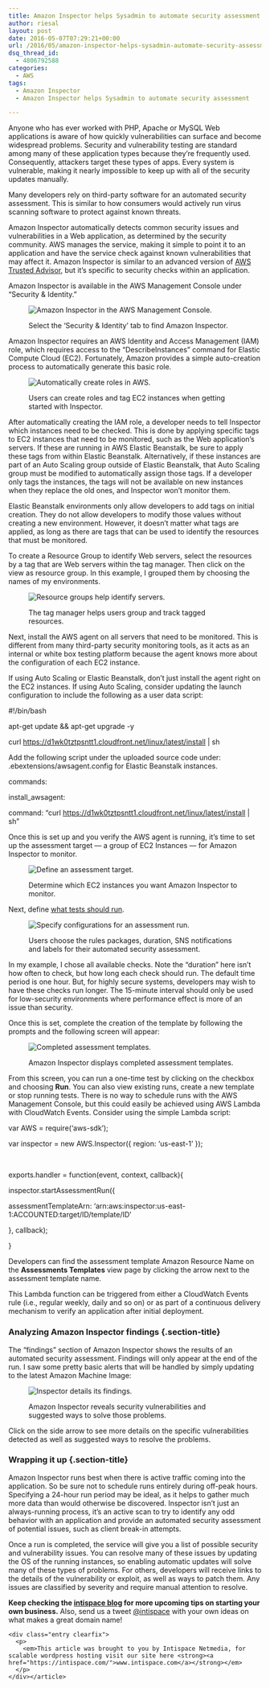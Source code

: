 ```yaml
---
title: Amazon Inspector helps Sysadmin to automate security assessment
author: riesal
layout: post
date: 2016-05-07T07:29:21+00:00
url: /2016/05/amazon-inspector-helps-sysadmin-automate-security-assessment/
dsq_thread_id:
  - 4806792588
categories:
  - AWS
tags:
  - Amazon Inspector
  - Amazon Inspector helps Sysadmin to automate security assessment

---
```

Anyone who has ever worked with PHP, Apache or MySQL Web applications is aware of how quickly vulnerabilities can surface and become widespread problems. Security and vulnerability testing are standard among many of these application types because they&#8217;re frequently used. Consequently, attackers target these types of apps. Every system is vulnerable, making it nearly impossible to keep up with all of the security updates manually.<!--more-->

<div class="ad-wrapper ad-embedded">
  Many developers rely on third-party software for an automated security assessment. This is similar to how consumers would actively run virus scanning software to protect against known threats.
</div>

Amazon Inspector automatically detects common security issues and vulnerabilities in a Web application, as determined by the security community. AWS manages the service, making it simple to point it to an application and have the service check against known vulnerabilities that may affect it. Amazon Inspector is similar to an advanced version of [AWS Trusted Advisor][1], but it&#8217;s specific to security checks within an application.

Amazon Inspector is available in the AWS Management Console under &#8220;Security & Identity.&#8221;<figure class="main-article-image" data-img-fullsize="http://cdn.ttgtmedia.com/rms/editorial/sAWS\_Figure1\_5416.png"><img class="swap" src="http://cdn.ttgtmedia.com/rms/editorial/sAWS\_Figure1\_5416\_desktop.png" alt="Amazon Inspector in the AWS Management Console." data-img320="http://cdn.ttgtmedia.com/rms/editorial/sAWS\_Figure1\_5416\_mobile.png" data-img640="http://cdn.ttgtmedia.com/rms/editorial/sAWS\_Figure1\_5416_desktop.png" /></p> <figcaption>

<i class="icon pictures" data-icon="z"></i>Select the &#8216;Security & Identity&#8217; tab to find Amazon Inspector.</figcaption> 

<div class="main-article-image-enlarge">
</div></figure> 

Amazon Inspector requires an AWS Identity and Access Management (IAM) role, which requires access to the &#8220;DescribeInstances&#8221; command for Elastic Compute Cloud (EC2). Fortunately, Amazon provides a simple auto-creation process to automatically generate this basic role.<figure class="main-article-image" data-img-fullsize="http://cdn.ttgtmedia.com/rms/editorial/sAWS\_Figure2\_5416.png"><img class="swap" src="http://cdn.ttgtmedia.com/rms/editorial/sAWS\_Figure2\_5416\_desktop.png" alt="Automatically create roles in AWS." data-img320="http://cdn.ttgtmedia.com/rms/editorial/sAWS\_Figure2\_5416\_mobile.png" data-img640="http://cdn.ttgtmedia.com/rms/editorial/sAWS\_Figure2\_5416_desktop.png" /></p> <figcaption>

<i class="icon pictures" data-icon="z"></i>Users can create roles and tag EC2 instances when getting started with Inspector.</figcaption> 

<div class="main-article-image-enlarge">
</div></figure> 

After automatically creating the IAM role, a developer needs to tell Inspector which instances need to be checked. This is done by applying specific tags to EC2 instances that need to be monitored, such as the Web application&#8217;s servers. If these are running in AWS Elastic Beanstalk, be sure to apply these tags from within Elastic Beanstalk. Alternatively, if these instances are part of an Auto Scaling group outside of Elastic Beanstalk, that Auto Scaling group must be modified to automatically assign those tags. If a developer only tags the instances, the tags will not be available on new instances when they replace the old ones, and Inspector won&#8217;t monitor them.

Elastic Beanstalk environments only allow developers to add tags on initial creation. They do not allow developers to modify those values without creating a new environment. However, it doesn&#8217;t matter what tags are applied, as long as there are tags that can be used to identify the resources that must be monitored.

To create a Resource Group to identify Web servers, select the resources by a tag that are Web servers within the tag manager. Then click on the view as resource group. In this example, I grouped them by choosing the names of my environments.<figure class="main-article-image" data-img-fullsize="http://cdn.ttgtmedia.com/rms/editorial/sAWS\_Figure3\_5416.png"><img class="swap" src="http://cdn.ttgtmedia.com/rms/editorial/sAWS\_Figure3\_5416\_desktop.png" alt="Resource groups help identify servers." data-img320="http://cdn.ttgtmedia.com/rms/editorial/sAWS\_Figure3\_5416\_mobile.png" data-img640="http://cdn.ttgtmedia.com/rms/editorial/sAWS\_Figure3\_5416_desktop.png" /></p> <figcaption>

<i class="icon pictures" data-icon="z"></i>The tag manager helps users group and track tagged resources.</figcaption> 

<div class="main-article-image-enlarge">
</div></figure> 

Next, install the AWS agent on all servers that need to be monitored. This is different from many third-party security monitoring tools, as it acts as an internal or white box testing platform because the agent knows more about the configuration of each EC2 instance.

If using Auto Scaling or Elastic Beanstalk, don&#8217;t just install the agent right on the EC2 instances. If using Auto Scaling, consider updating the launch configuration to include the following as a user data script:

#!/bin/bash

apt-get update && apt-get upgrade -y

curl https://d1wk0tztpsntt1.cloudfront.net/linux/latest/install | sh

Add the following script under the uploaded source code under: .ebextensions/awsagent.config for Elastic Beanstalk instances.

commands:

install_awsagent:

command: &#8220;curl https://d1wk0tztpsntt1.cloudfront.net/linux/latest/install | sh&#8221;

Once this is set up and you verify the AWS agent is running, it&#8217;s time to set up the assessment target &#8212; a group of EC2 Instances &#8212; for Amazon Inspector to monitor.<figure class="main-article-image" data-img-fullsize="http://cdn.ttgtmedia.com/rms/editorial/sAWS\_Figure4\_5416.png"><img class="swap" src="http://cdn.ttgtmedia.com/rms/editorial/sAWS\_Figure4\_5416\_desktop.png" alt="Define an assessment target." data-img320="http://cdn.ttgtmedia.com/rms/editorial/sAWS\_Figure4\_5416\_mobile.png" data-img640="http://cdn.ttgtmedia.com/rms/editorial/sAWS\_Figure4\_5416_desktop.png" /></p> <figcaption>

<i class="icon pictures" data-icon="z"></i>Determine which EC2 instances you want Amazon Inspector to monitor.</figcaption> 

<div class="main-article-image-enlarge">
</div></figure> 

Next, define <a href="https://docs.aws.amazon.com/inspector/latest/userguide/inspector_assessments.html" target="_blank">what tests should run</a>.<figure class="main-article-image" data-img-fullsize="http://cdn.ttgtmedia.com/rms/editorial/sAWS\_Figure5\_5416.png"><img class="swap" src="http://cdn.ttgtmedia.com/rms/editorial/sAWS\_Figure5\_5416\_desktop.png" alt="Specify configurations for an assessment run." data-img320="http://cdn.ttgtmedia.com/rms/editorial/sAWS\_Figure5\_5416\_mobile.png" data-img640="http://cdn.ttgtmedia.com/rms/editorial/sAWS\_Figure5\_5416_desktop.png" /></p> <figcaption>

<i class="icon pictures" data-icon="z"></i>Users choose the rules packages, duration, SNS notifications and labels for their automated security assessment.</figcaption> 

<div class="main-article-image-enlarge">
</div></figure> 

In my example, I chose all available checks. Note the &#8220;duration&#8221; here isn&#8217;t how often to check, but how long each check should run. The default time period is one hour. But, for highly secure systems, developers may wish to have these checks run longer. The 15-minute interval should only be used for low-security environments where performance effect is more of an issue than security.

Once this is set, complete the creation of the template by following the prompts and the following screen will appear:<figure class="main-article-image" data-img-fullsize="http://cdn.ttgtmedia.com/rms/editorial/sAWS\_Figure6\_5416.png"><img class="swap" src="http://cdn.ttgtmedia.com/rms/editorial/sAWS\_Figure6\_5416\_desktop.png" alt="Completed assessment templates." data-img320="http://cdn.ttgtmedia.com/rms/editorial/sAWS\_Figure6\_5416\_mobile.png" data-img640="http://cdn.ttgtmedia.com/rms/editorial/sAWS\_Figure6\_5416_desktop.png" /></p> <figcaption>

<i class="icon pictures" data-icon="z"></i>Amazon Inspector displays completed assessment templates.</figcaption> 

<div class="main-article-image-enlarge">
</div></figure> 

From this screen, you can run a one-time test by clicking on the checkbox and choosing **Run**. You can also view existing runs, create a new template or stop running tests. There is no way to schedule runs with the AWS Management Console, but this could easily be achieved using AWS Lambda with CloudWatch Events. Consider using the simple Lambda script:

var AWS = require(&#8216;aws-sdk&#8217;);

var inspector = new AWS.Inspector({ region: &#8216;us-east-1&#8217; });

&nbsp;

exports.handler = function(event, context, callback){

inspector.startAssessmentRun({

assessmentTemplateArn: &#8216;arn:aws:inspector:us-east-1:ACCOUNTED:target/ID/template/ID&#8217;

}, callback);

}

Developers can find the assessment template Amazon Resource Name on the **Assessments Templates** view page by clicking the arrow next to the assessment template name.

This Lambda function can be triggered from either a CloudWatch Events rule (i.e., regular weekly, daily and so on) or as part of a continuous delivery mechanism to verify an application after initial deployment.<section class="section main-article-chapter" data-menu-title="Analyzing Amazon Inspector findings"> 

### <i class="icon" data-icon="1"></i>Analyzing Amazon Inspector findings {.section-title}

The &#8220;findings&#8221; section of Amazon Inspector shows the results of an automated security assessment. Findings will only appear at the end of the run. I saw some pretty basic alerts that will be handled by simply updating to the latest Amazon Machine Image:<figure class="main-article-image" data-img-fullsize="http://cdn.ttgtmedia.com/rms/editorial/sAWS\_Figure7\_5416.png"><img class="swap" src="http://cdn.ttgtmedia.com/rms/editorial/sAWS\_Figure7\_5416\_desktop.png" alt="Inspector details its findings." data-img320="http://cdn.ttgtmedia.com/rms/editorial/sAWS\_Figure7\_5416\_mobile.png" data-img640="http://cdn.ttgtmedia.com/rms/editorial/sAWS\_Figure7\_5416_desktop.png" /></p> <figcaption>

<i class="icon pictures" data-icon="z"></i>Amazon Inspector reveals security vulnerabilities and suggested ways to solve those problems.</figcaption> 

<div class="main-article-image-enlarge">
</div></figure> 

Click on the side arrow to see more details on the specific vulnerabilities detected as well as suggested ways to resolve the problems.</section> <section class="section main-article-chapter" data-menu-title="Wrapping it up"> 

### <i class="icon" data-icon="1"></i>Wrapping it up {.section-title}

Amazon Inspector runs best when there is active traffic coming into the application. So be sure not to schedule runs entirely during off-peak hours. Specifying a 24-hour run period may be ideal, as it helps to gather much more data than would otherwise be discovered. Inspector isn&#8217;t just an always-running process, it&#8217;s an active scan to try to identify any odd behavior with an application and provide an automated security assessment of potential issues, such as client break-in attempts.

Once a run is completed, the service will give you a list of possible security and vulnerability issues. You can resolve many of these issues by updating the OS of the running instances, so enabling automatic updates will solve many of these types of problems. For others, developers will receive links to the details of the vulnerability or exploit, as well as ways to patch them. Any issues are classified by severity and require manual attention to resolve.

**Keep checking the [intispace blog][2] for more upcoming tips on starting your own business.** Also, send us a tweet [@intispace][3] with your own ideas on what makes a great domain name!

<div class="wrapper clearfix">
  <div class="content left">
    <article class="post-33335 post type-post status-publish format-standard hentry category-aws tag-amazon-cloudwatch tag-cloudwatch tag-logs"> 
    
    <div class="entry clearfix">
      <p>
        <em>This article was brought to you by Intispace Netmedia, for scalable wordpress hosting visit our site here <strong><a href="https://intispace.com/">www.intispace.com</a></strong></em>
      </p>
    </div></article>
  </div>
</div></section>

 [1]: http://blog.intispace.com/2016/05/aws-trusted-advisor/
 [2]: http://blog.intispace.com/
 [3]: https://twitter.com/intispace
